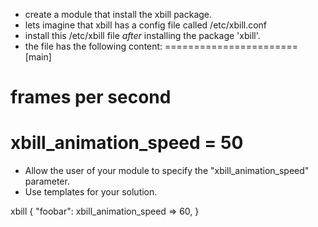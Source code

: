 - create a module that install the xbill package.
- lets imagine that xbill has a config file called /etc/xbill.conf
- install this /etc/xbill file *after* installing the package 'xbill'.
- the file has the following content:
=======================
[main]
# frames per second
xbill_animation_speed = 50
=======================
- Allow the user of your module to specify the "xbill_animation_speed" parameter.
- Use templates for your solution.

xbill { "foobar":
	xbill_animation_speed => 60,
}

